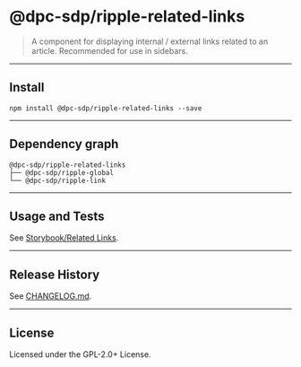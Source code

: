 # @dpc-sdp/ripple-related-links

> A component for displaying internal / external links related to an article.
Recommended for use in sidebars.

--------------------------------------------------------------------------------

## Install

```shell
npm install @dpc-sdp/ripple-related-links --save
```

--------------------------------------------------------------------------------

## Dependency graph

```shell
@dpc-sdp/ripple-related-links
├── @dpc-sdp/ripple-global
└── @dpc-sdp/ripple-link
```

--------------------------------------------------------------------------------

## Usage and Tests

See [Storybook/Related Links](https://storybook-ripple-master.lagoon.vicsdp.amazee.io/?selectedKind=Molecules/RelatedLinks&selectedStory=Related%20Links).

--------------------------------------------------------------------------------

## Release History

See [CHANGELOG.md](./CHANGELOG.md).

--------------------------------------------------------------------------------

## License

Licensed under the GPL-2.0+ License.
